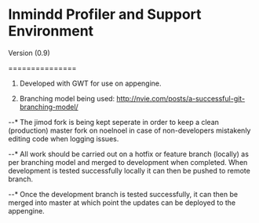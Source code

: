 Inmindd Profiler and Support Environment 
===============

Version (0.9) 

===============

1. Developed with GWT for use on appengine. 

2. Branching model being used: http://nvie.com/posts/a-successful-git-branching-model/

--* The jimod fork is being kept seperate in order to keep a clean (production) master fork on noelnoel in case of non-developers mistakenly editing code when logging issues. 

--* All work should be carried out on a hotfix or feature branch (locally) as per branching model and merged to development when completed. When development is tested successfully locally it can then be pushed to remote branch. 

--* Once the development branch is tested successfully, it can then be merged into master at which point the updates can be deployed to the appengine. 

